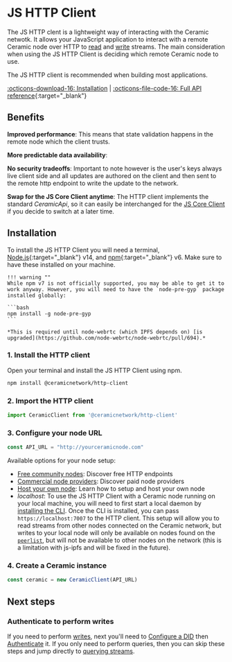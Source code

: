 # JS HTTP Client
The JS HTTP clent is a lightweight way of interacting with the Ceramic netwotk. It allows your JavaScript application to interact with a remote Ceramic node over HTTP to [read]() and [write]() streams. The main consideration when using the JS HTTP Client is deciding which remote Ceramic node to use.

The JS HTTP client is recommended when building most applications.

[:octicons-download-16: Installation](#installation) | [:octicons-file-code-16: Full API reference](https://developers.ceramic.network/reference/typescript/classes/_ceramicnetwork_http_client.ceramicclient.html){:target="_blank"}

## **Benefits**

**Improved performance**: This means that state validation happens in the remote node which the client trusts. 

**More predictable data availability**:

**No security tradeoffs**: Important to note however is the user's keys always live client side and all updates are authored on the client and then sent to the remote http endpoint to write the update to the network.

**Swap for the JS Core Client anytime**: The HTTP client implements the standard *CeramicApi*, so it can easily be interchanged for the [JS Core Client]() if you decide to switch at a later time.

## **Installation**

To install the JS HTTP Client you will need a terminal, [Node.js](https://nodejs.org/en/){:target="_blank"} v14, and [npm](https://www.npmjs.com/get-npm){:target="_blank"} v6. Make sure to have these installed on your machine.

    !!! warning ""
    While npm v7 is not officially supported, you may be able to get it to work anyway. However, you will need to have the `node-pre-gyp` package installed globally:
    
    ```bash
    npm install -g node-pre-gyp
    ```
    
    *This is required until node-webrtc (which IPFS depends on) [is upgraded](https://github.com/node-webrtc/node-webrtc/pull/694).*

### 1. Install the HTTP client
Open your terminal and install the JS HTTP Client using npm.

``` bash
npm install @ceramicnetwork/http-client
```

### 2. Import the HTTP client

``` javascript
import CeramicClient from '@ceramicnetwork/http-client'
```

### 3. Configure your node URL

``` javascript
const API_URL = "http://yourceramicnode.com"
```

Available options for your node setup:

- [Free community nodes](../tools/hosted-nodes/community-nodes.md): Discover free HTTP endpoints
- [Commercial node providers](../tools/hosted-nodes/node-providers.md): Discover paid node providers
- [Host your own node](../run/nodes.md): Learn how to setup and host your own node
- *localhost*: To use the JS HTTP Client with a Ceramic node running on your local machine, you will need to first start a local daemon by [installing the CLI](). Once the CLI is installed, you can pass `https://localhost:7007` to the HTTP client. This setup will allow you to read streams from other nodes connected on the Ceramic network, but writes to your local node will only be available on nodes found on the [`peerlist`](https://github.com/ceramicnetwork/peerlist/blob/main/testnet-clay.json), but will not be available to other nodes on the network (this is a limitation with js-ipfs and will be fixed in the future).

### 4. Create a Ceramic instance

``` javascript
const ceramic = new CeramicClient(API_URL)
```

## **Next steps**

### Authenticate to perform writes
If you need to perform [writes](), next you'll need to [Configure a DID](configure-did.md) then [Authenticate](authentication.md) it. If you only need to perform queries, then you can skip these steps and jump directly to [querying streams]().

</br></br></br>
